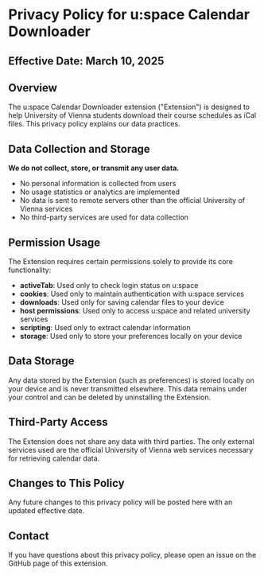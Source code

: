 # Privacy Policy for u:space Calendar Downloader

## Effective Date: March 10, 2025

## Overview
The u:space Calendar Downloader extension ("Extension") is designed to help University of Vienna students download their course schedules as iCal files. This privacy policy explains our data practices.

## Data Collection and Storage
**We do not collect, store, or transmit any user data.**

- No personal information is collected from users
- No usage statistics or analytics are implemented
- No data is sent to remote servers other than the official University of Vienna services
- No third-party services are used for data collection

## Permission Usage
The Extension requires certain permissions solely to provide its core functionality:

- **activeTab**: Used only to check login status on u:space
- **cookies**: Used only to maintain authentication with u:space services
- **downloads**: Used only for saving calendar files to your device
- **host permissions**: Used only to access u:space and related university services
- **scripting**: Used only to extract calendar information
- **storage**: Used only to store your preferences locally on your device

## Data Storage
Any data stored by the Extension (such as preferences) is stored locally on your device and is never transmitted elsewhere. This data remains under your control and can be deleted by uninstalling the Extension.

## Third-Party Access
The Extension does not share any data with third parties. The only external services used are the official University of Vienna web services necessary for retrieving calendar data.

## Changes to This Policy
Any future changes to this privacy policy will be posted here with an updated effective date.

## Contact
If you have questions about this privacy policy, please open an issue on the GitHub page of this extension.